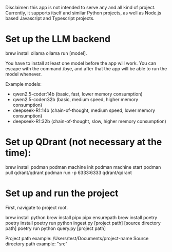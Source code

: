 Disclaimer: this app is not intended to serve any and all kind of project.
Currently, it supports itself and similar Python projects, as well as Node.js based Javascript and Typescript projects.

# Set up the LLM backend
brew install ollama
ollama run [model].

You have to install at least one model before the app will work.
You can escape with the command /bye, and after that the app will be able to run the model whenever.

Example models:
- qwen2.5-coder:14b (basic, fast, lower memory consumption)
- qwen2.5-coder:32b (basic, medium speed, higher memory consumption)
- deepseek-R1:14b (chain-of-thought, medium speed, lower memory consumption)
- deepseek-R1:32b (chain-of-thought, slow, higher memory consumption)

# Set up QDrant (not necessary at the time):
brew install podman
podman machine init
podman machine start
podman pull qdrant/qdrant
podman run -p 6333:6333 qdrant/qdrant

# Set up and run the project
First, navigate to project root.

brew install python
brew install pipx
pipx ensurepath
brew install poetry
poetry install
poetry run python ingest.py [project path] [source directory path]
poetry run python query.py [project path]

Project path example: /Users/test/Documents/project-name
Source directory path example: "src"